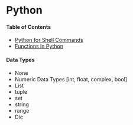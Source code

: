 # Python
#### Table of Contents
  * [Python for Shell Commands](https://github.com/rbngtm1/Python/blob/master/shell_and_python.md)
  * [Functions in Python](https://www.python-course.eu/python3_functions.php)

#### Data Types
  * None
  * Numeric Data Types [int, float, complex, bool]
  * List
  * tuple
  * set 
  * string
  * range
  * Dic
